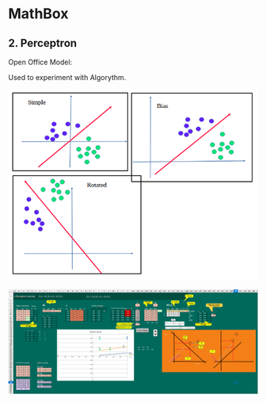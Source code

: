 # MathBox 


## 2. Perceptron

Open Office Model:

Used to experiment with Algorythm.



![graph](Python_Samples\07-perceptor\images\perceptor_itteration.png)


![graph](Python_Samples\07-perceptor\images\perceptor_calc.png)
